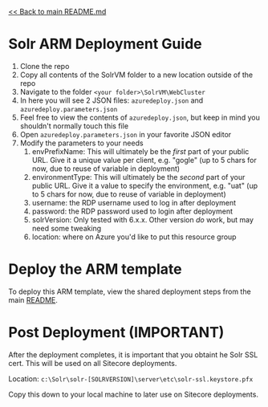 [<< Back to main README.md](../README.md)

# Solr ARM Deployment Guide

1. Clone the repo
2. Copy all contents of the SolrVM folder to a new location outside of the repo
3. Navigate to the folder `<your folder>\SolrVM\WebCluster`
4. In here you will see 2 JSON files: `azuredeploy.json` and `azuredeploy.parameters.json`
5. Feel free to view the contents of `azuredeploy.json`, but keep in mind you shouldn't normally touch this file
6. Open `azuredeploy.parameters.json` in your favorite JSON editor
7. Modify the parameters to your needs
   1. envPrefixName: This will ultimately be the _first_ part of your public URL. Give it a unique value per client, e.g. "gogle" (up to 5 chars for now, due to reuse of variable in deployment)
   2. environmentType: This will ultimately be the _second_ part of your public URL. Give it a value to specify the environment, e.g. "uat" (up to 5 chars for now, due to reuse of variable in deployment)
   3. username: the RDP username used to log in after deployment
   4. password: the RDP password used to login after deployment
   5. solrVersion: Only tested with 6.x.x. Other version _do_ work, but may need some tweaking
   6. location: where on Azure you'd like to put this resource group
   
# Deploy the ARM template

To deploy this ARM template, view the shared deployment steps from the main [README](../README.md#Deploy-ARM-Template).

# Post Deployment (IMPORTANT)

After the deployment completes, it is important that you obtaint he Solr SSL cert. This will be used on all Sitecore deployments.

Location: `c:\Solr\solr-[SOLRVERSION]\server\etc\solr-ssl.keystore.pfx`

Copy this down to your local machine to later use on Sitecore deployments.